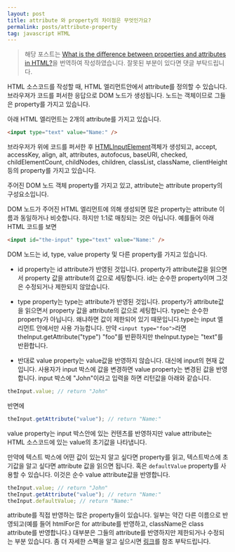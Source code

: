 ```yaml
---
layout: post
title: attribute 와 property의 차이점은 무엇인가요?
permalink: posts/attribute-property
tag: javascript HTML
---
```


> 해당 포스트는 [What is the difference between properties and attributes in HTML?](https://stackoverflow.com/questions/6003819/what-is-the-difference-between-properties-and-attributes-in-html)을 번역하여 작성하였습니다. 잘못된 부분이 있다면 댓글 부탁드립니다.

HTML 소스코드를 작성할 때, HTML 엘리먼트안에서 attribute를 정의할 수 있습니다. 브라우져가 코드를 퍼서한 응답으로 DOM 노드가 생성됩니다. 노드는 객체이므로 그들은 property를 가지고 있습니다.

아래 HTML 엘리먼트는 2개의 attribute를 가지고 있습니다.

```html
<input type="text" value="Name:" />
```

브라우저가 위에 코드를 퍼서한 후 [HTMLInputElement](https://developer.mozilla.org/en-US/docs/Web/API/HTMLInputElement)객체가 생성되고, accept, accessKey, align, alt, attributes, autofocus, baseURI, checked, childElementCount, childNodes, children, classList, className, clientHeight 등의 property를 가지고 있습니다.

주어진 DOM 노드 객체 property를 가지고 있고, attribute는 attribute property의 구성요소입니다.

DOM 노드가 주어진 HTML 엘리먼트에 의해 생성되면 많은 property는 attribute 이름과 동일하거나 비슷합니다. 하지만 1:1로 매칭되는 것은 아닙니다. 예를들어 아래 HTML 코드를 보면

```html
<input id="the-input" type="text" value="Name:" />
```

DOM 노드는 id, type, value property 및 다른 property를 가지고 있습니다.

- id property는 id attribute가 반영된 것입니다. property가 attribute값을 읽으면서 property 값을 attribute의 값으로 세팅합니다. id는 순수한 property이며 그것은 수정되거나 제한되지 않았습니다.

- type property는 type는 attribute가 반영된 것입니다. property가 attribute값을 읽으면서 property 값을 attribute의 값으로 세팅합니다. type는 순수한 property가 아닙니다. 왜냐하면 값이 제한되어 있기 때문입니다.type는 input 엘리먼트 안에서만 사용 가능합니다. 만약 `<input type="foo">`라면 theInput.getAttribute("type") "foo"를 반환하지만 theInput.type는 "text"를 반환합니다.

- 반대로 value property는 value값을 반영하지 않습니다. 대신에 input의 현재 값입니다. 사용자가 input 박스에 값을 변경하면 value property는 변경된 값을 반영합니다. input 박스에 "John"이라고 입력을 하면 리턴값을 아래와 같습니다.

```javascript
theInput.value; // return "John"
```

반면에

```javascript
theInput.getAttribute("value"); // return "Name:"
```

value property는 input 박스안에 있는 컨텐츠를 반영하지만 value attribute는 HTML 소스코드에 있는 value의 초기값을 나타냅니다.

만약에 텍스트 박스에 어떤 값이 있는지 알고 싶다면 property를 읽고, 텍스트박스에 초기값을 알고 싶다면 attribute 값을 읽으면 됩니다. 혹은 `defaultValue` property를 사용할 수 있습니다. 이것은 순수 value attribute값을 반영합니다.

```javascript
theInput.value; // return "John"
theInput.getAttribute("value"); // return "Name:"
theInput.defaultValue; // return "Name:"
```

attribute를 직접 반영하는 많은 property들이 있습니다. 일부는 약간 다른 이름으로 반영되고(예를 들어 htmlFor은 for attribute를 반영하고, className은 class attribute를 반영합니다.) 대부분은 그들의 attribute를 반영하지만 제한되거나 수정되는 부분 있습니다. 좀 더 자세한 스펙을 알고 싶으시면 [링크](https://www.w3.org/TR/html5/infrastructure.html#reflect)를 참조 부탁드립니다.
